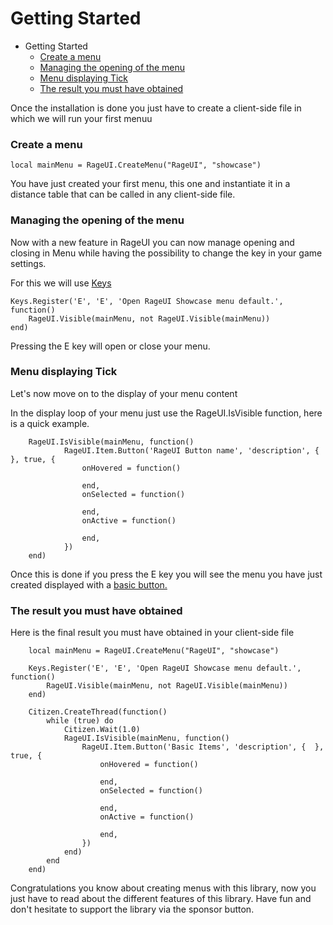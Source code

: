 # Getting Started

- Getting Started
    - [Create a menu](#create-menu)
    - [Managing the opening of the menu](#keys-managing)
    - [Menu displaying Tick](#display)
    - [The result you must have obtained](#result)

Once the installation is done you just have to create a client-side file in which we will run your first menuu

<a name="create-menu"></a>
### Create a menu

    local mainMenu = RageUI.CreateMenu("RageUI", "showcase")
    
You have just created your first menu, this one and instantiate it in a distance table that can be called in any client-side file.

<a name="keys-managing"></a>
### Managing the opening of the menu

Now with a new feature in RageUI you can now manage opening and closing in Menu while having the possibility to change the key in your game settings.

For this we will use [Keys](/docs/{{version}}/keys)

    Keys.Register('E', 'E', 'Open RageUI Showcase menu default.', function()
        RageUI.Visible(mainMenu, not RageUI.Visible(mainMenu))
    end)

Pressing the E key will open or close your menu.

<a name="display"></a>
### Menu displaying Tick

Let's now move on to the display of your menu content

In the display loop of your menu just use the RageUI.IsVisible function, here is a quick example.

        RageUI.IsVisible(mainMenu, function()
                RageUI.Item.Button('RageUI Button name', 'description', {  }, true, {
                    onHovered = function()

                    end,
                    onSelected = function()

                    end,
                    onActive = function()

                    end,
                })
        end)

Once this is done if you press the E key you will see the menu you have just created displayed with a [basic button.](/docs/{{version}}/item-button)
 
<a name="result"></a>
### The result you must have obtained

Here is the final result you must have obtained in your client-side file

        local mainMenu = RageUI.CreateMenu("RageUI", "showcase")
        
        Keys.Register('E', 'E', 'Open RageUI Showcase menu default.', function()
            RageUI.Visible(mainMenu, not RageUI.Visible(mainMenu))
        end)
        
        Citizen.CreateThread(function()
            while (true) do
                Citizen.Wait(1.0)
                RageUI.IsVisible(mainMenu, function()
                    RageUI.Item.Button('Basic Items', 'description', {  }, true, {
                        onHovered = function()
        
                        end,
                        onSelected = function()
        
                        end,
                        onActive = function()
        
                        end,
                    })
                end)
            end
        end)
        
Congratulations you know about creating menus with this library, now you just have to read about the different features of this library. Have fun and don't hesitate to support the library via the sponsor button.

